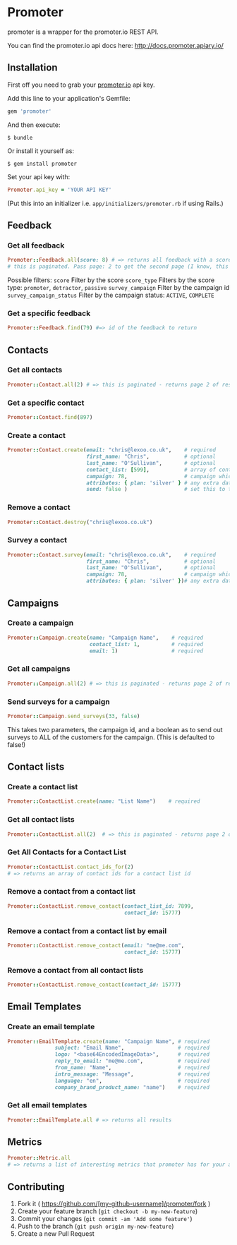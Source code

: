 # Promoter

promoter is a wrapper for the promoter.io REST API.

You can find the promoter.io api docs here: http://docs.promoter.apiary.io/

## Installation

First off you need to grab your [promoter.io](http://www.promoter.io) api key.

Add this line to your application's Gemfile:

```ruby
gem 'promoter'
```

And then execute:

    $ bundle

Or install it yourself as:

    $ gem install promoter

Set your api key with:
```ruby
Promoter.api_key = 'YOUR API KEY'
```
(Put this into an initializer i.e. ```app/initializers/promoter.rb``` if using Rails.)

## Feedback
### Get all feedback

```ruby
Promoter::Feedback.all(score: 8) # => returns all feedback with a score of 8
# this is paginated. Pass page: 2 to get the second page (I know, this is different from the other api calls! This will be fixed in later versions)
```

Possible filters:
  ```score```                    Filter by the score
  ```score_type```               Filters by the score type: ```promoter```, ```detractor```, ```passive```
  ```survey_campaign```          Filter by the campaign id
  ```survey_campaign_status```   Filter by the campaign status: ```ACTIVE```, ```COMPLETE```

### Get a specific feedback

```ruby
Promoter::Feedback.find(79) #=> id of the feedback to return
```

## Contacts

### Get all contacts

```ruby
Promoter::Contact.all(2) # => this is paginated - returns page 2 of results
```

### Get a specific contact

```ruby
Promoter::Contact.find(897)
```

### Create a contact

```ruby
Promoter::Contact.create(email: "chris@lexoo.co.uk",    # required
                         first_name: "Chris",           # optional
                         last_name: "O'Sullivan",       # optional
                         contact_list: [599],           # array of contact list ids to add to
                         campaign: 78,                  # campaign which this belongs to
                         attributes: { plan: 'silver' } # any extra data you want to add to the contact
                         send: false )                  # set this to true to send the NPS immediately
```

### Remove a contact

```ruby
Promoter::Contact.destroy("chris@lexoo.co.uk")
```

### Survey a contact

```ruby
Promoter::Contact.survey(email: "chris@lexoo.co.uk",    # required
                         first_name: "Chris",           # optional
                         last_name: "O'Sullivan",       # optional
                         campaign: 78,                  # campaign which this belongs to
                         attributes: { plan: 'silver' })# any extra data you want to add to the contact
```

## Campaigns
### Create a campaign

```ruby
Promoter::Campaign.create(name: "Campaign Name",    # required
                          contact_list: 1,          # required
                          email: 1)                 # required
```

### Get all campaigns

```ruby
Promoter::Campaign.all(2) # => this is paginated - returns page 2 of results
```

### Send surveys for a campaign

```ruby
Promoter::Campaign.send_surveys(33, false)
```

This takes two parameters, the campaign id, and a boolean as to send out surveys to ALL of the customers for the campaign. (This is defaulted to false!)

## Contact lists
### Create a contact list

```ruby
Promoter::ContactList.create(name: "List Name")    # required
```

### Get all contact lists

```ruby
Promoter::ContactList.all(2)  # => this is paginated - returns page 2 of results
```

### Get All Contacts for a Contact List

```ruby
Promoter::ContactList.contact_ids_for(2)  
# => returns an array of contact ids for a contact list id
```

### Remove a contact from a contact list

```ruby
Promoter::ContactList.remove_contact(contact_list_id: 7899,
                                     contact_id: 15777)  
```

### Remove a contact from a contact list by email

```ruby
Promoter::ContactList.remove_contact(email: "me@me.com",
                                     contact_id: 15777)  
```

### Remove a contact from all contact lists

```ruby
Promoter::ContactList.remove_contact(contact_id: 15777)  
```

## Email Templates
### Create an email template

```ruby
Promoter::EmailTemplate.create(name: "Campaign Name", # required
               subject: "Email Name",                 # required
               logo: "<base64EncodedImageData>",      # required
               reply_to_email: "me@me.com",           # required
               from_name: "Name",                     # required
               intro_message: "Message",              # required
               language: "en",                        # required
               company_brand_product_name: "name")    # required
```

### Get all email templates

```ruby
Promoter::EmailTemplate.all # => returns all results
```

## Metrics

```ruby
Promoter::Metric.all
# => returns a list of interesting metrics that promoter has for your account
```

## Contributing

1. Fork it ( https://github.com/[my-github-username]/promoter/fork )
2. Create your feature branch (`git checkout -b my-new-feature`)
3. Commit your changes (`git commit -am 'Add some feature'`)
4. Push to the branch (`git push origin my-new-feature`)
5. Create a new Pull Request
